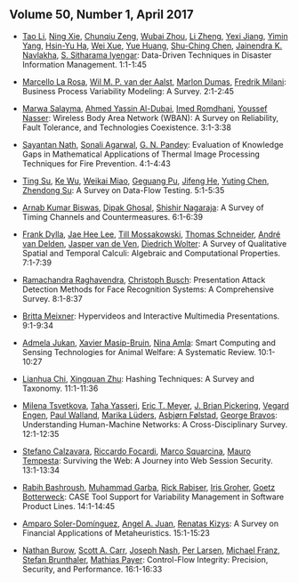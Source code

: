 ## Volume 50, Number 1, April 2017

- [Tao Li](http://dblp.uni-trier.de/pers/hd/l/Li:Tao), [Ning Xie](http://dblp.uni-trier.de/pers/hd/x/Xie_0002:Ning), [Chunqiu Zeng](http://dblp.uni-trier.de/pers/hd/z/Zeng:Chunqiu), [Wubai Zhou](http://dblp.uni-trier.de/pers/hd/z/Zhou:Wubai), [Li Zheng](http://dblp.uni-trier.de/pers/hd/z/Zheng:Li), [Yexi Jiang](http://dblp.uni-trier.de/pers/hd/j/Jiang:Yexi), [Yimin Yang](http://dblp.uni-trier.de/pers/hd/y/Yang:Yimin), [Hsin-Yu Ha](http://dblp.uni-trier.de/pers/hd/h/Ha:Hsin=Yu), [Wei Xue](http://dblp.uni-trier.de/pers/hd/x/Xue:Wei), [Yue Huang](http://dblp.uni-trier.de/pers/hd/h/Huang:Yue), [Shu-Ching Chen](http://dblp.uni-trier.de/pers/hd/c/Chen:Shu=Ching), [Jainendra K. Navlakha](http://dblp.uni-trier.de/pers/hd/n/Navlakha:Jainendra_K=), [S. Sitharama Iyengar](http://dblp.uni-trier.de/pers/hd/i/Iyengar:S=_Sitharama):
  Data-Driven Techniques in Disaster Information Management. 1:1-1:45

- [Marcello La Rosa](http://dblp.uni-trier.de/pers/hd/r/Rosa:Marcello_La), [Wil M. P. van der Aalst](http://dblp.uni-trier.de/pers/hd/a/Aalst:Wil_M=_P=_van_der), [Marlon Dumas](http://dblp.uni-trier.de/pers/hd/d/Dumas:Marlon), [Fredrik Milani](http://dblp.uni-trier.de/pers/hd/m/Milani:Fredrik):
  Business Process Variability Modeling: A Survey. 2:1-2:45

- [Marwa Salayma](http://dblp.uni-trier.de/pers/hd/s/Salayma:Marwa), [Ahmed Yassin Al-Dubai](http://dblp.uni-trier.de/pers/hd/a/Al=Dubai:Ahmed_Yassin), [Imed Romdhani](http://dblp.uni-trier.de/pers/hd/r/Romdhani:Imed), [Youssef Nasser](http://dblp.uni-trier.de/pers/hd/n/Nasser:Youssef):
  Wireless Body Area Network (WBAN): A Survey on Reliability, Fault Tolerance, and Technologies Coexistence. 3:1-3:38

- [Sayantan Nath](http://dblp.uni-trier.de/pers/hd/n/Nath:Sayantan), [Sonali Agarwal](http://dblp.uni-trier.de/pers/hd/a/Agarwal:Sonali), [G. N. Pandey](http://dblp.uni-trier.de/pers/hd/p/Pandey:G=_N=):
  Evaluation of Knowledge Gaps in Mathematical Applications of Thermal Image Processing Techniques for Fire Prevention. 4:1-4:43

- [Ting Su](http://dblp.uni-trier.de/pers/hd/s/Su:Ting), [Ke Wu](http://dblp.uni-trier.de/pers/hd/w/Wu:Ke), [Weikai Miao](http://dblp.uni-trier.de/pers/hd/m/Miao:Weikai), [Geguang Pu](http://dblp.uni-trier.de/pers/hd/p/Pu:Geguang), [Jifeng He](http://dblp.uni-trier.de/pers/hd/h/He:Jifeng), [Yuting Chen](http://dblp.uni-trier.de/pers/hd/c/Chen:Yuting), [Zhendong Su](http://dblp.uni-trier.de/pers/hd/s/Su:Zhendong):
  A Survey on Data-Flow Testing. 5:1-5:35

- [Arnab Kumar Biswas](http://dblp.uni-trier.de/pers/hd/b/Biswas:Arnab_Kumar), [Dipak Ghosal](http://dblp.uni-trier.de/pers/hd/g/Ghosal:Dipak), [Shishir Nagaraja](http://dblp.uni-trier.de/pers/hd/n/Nagaraja:Shishir):
  A Survey of Timing Channels and Countermeasures. 6:1-6:39

- [Frank Dylla](http://dblp.uni-trier.de/pers/hd/d/Dylla:Frank), [Jae Hee Lee](http://dblp.uni-trier.de/pers/hd/l/Lee:Jae_Hee), [Till Mossakowski](http://dblp.uni-trier.de/pers/hd/m/Mossakowski:Till), [Thomas Schneider](http://dblp.uni-trier.de/pers/hd/s/Schneider_0002:Thomas), [André van Delden](http://dblp.uni-trier.de/pers/hd/d/Delden:Andr=eacute=_van), [Jasper van de Ven](http://dblp.uni-trier.de/pers/hd/v/Ven:Jasper_van_de), [Diedrich Wolter](http://dblp.uni-trier.de/pers/hd/w/Wolter:Diedrich):
  A Survey of Qualitative Spatial and Temporal Calculi: Algebraic and Computational Properties. 7:1-7:39

- [Ramachandra Raghavendra](http://dblp.uni-trier.de/pers/hd/r/Raghavendra:Ramachandra), [Christoph Busch](http://dblp.uni-trier.de/pers/hd/b/Busch:Christoph):
  Presentation Attack Detection Methods for Face Recognition Systems: A Comprehensive Survey. 8:1-8:37

- [Britta Meixner](http://dblp.uni-trier.de/pers/hd/m/Meixner:Britta):
  Hypervideos and Interactive Multimedia Presentations. 9:1-9:34

- [Admela Jukan](http://dblp.uni-trier.de/pers/hd/j/Jukan:Admela), [Xavier Masip-Bruin](http://dblp.uni-trier.de/pers/hd/m/Masip=Bruin:Xavier), [Nina Amla](http://dblp.uni-trier.de/pers/hd/a/Amla:Nina):
  Smart Computing and Sensing Technologies for Animal Welfare: A Systematic Review. 10:1-10:27

- [Lianhua Chi](http://dblp.uni-trier.de/pers/hd/c/Chi:Lianhua), [Xingquan Zhu](http://dblp.uni-trier.de/pers/hd/z/Zhu:Xingquan):
  Hashing Techniques: A Survey and Taxonomy. 11:1-11:36

- [Milena Tsvetkova](http://dblp.uni-trier.de/pers/hd/t/Tsvetkova:Milena), [Taha Yasseri](http://dblp.uni-trier.de/pers/hd/y/Yasseri:Taha), [Eric T. Meyer](http://dblp.uni-trier.de/pers/hd/m/Meyer:Eric_T=), [J. Brian Pickering](http://dblp.uni-trier.de/pers/hd/p/Pickering:J=_Brian), [Vegard Engen](http://dblp.uni-trier.de/pers/hd/e/Engen:Vegard), [Paul Walland](http://dblp.uni-trier.de/pers/hd/w/Walland:Paul), [Marika Lüders](http://dblp.uni-trier.de/pers/hd/l/L=uuml=ders:Marika), [Asbjørn Følstad](http://dblp.uni-trier.de/pers/hd/f/F=oslash=lstad:Asbj=oslash=rn), [George Bravos](http://dblp.uni-trier.de/pers/hd/b/Bravos:George):
  Understanding Human-Machine Networks: A Cross-Disciplinary Survey. 12:1-12:35

- [Stefano Calzavara](http://dblp.uni-trier.de/pers/hd/c/Calzavara:Stefano), [Riccardo Focardi](http://dblp.uni-trier.de/pers/hd/f/Focardi:Riccardo), [Marco Squarcina](http://dblp.uni-trier.de/pers/hd/s/Squarcina:Marco), [Mauro Tempesta](http://dblp.uni-trier.de/pers/hd/t/Tempesta:Mauro):
  Surviving the Web: A Journey into Web Session Security. 13:1-13:34

- [Rabih Bashroush](http://dblp.uni-trier.de/pers/hd/b/Bashroush:Rabih), [Muhammad Garba](http://dblp.uni-trier.de/pers/hd/g/Garba:Muhammad), [Rick Rabiser](http://dblp.uni-trier.de/pers/hd/r/Rabiser:Rick), [Iris Groher](http://dblp.uni-trier.de/pers/hd/g/Groher:Iris), [Goetz Botterweck](http://dblp.uni-trier.de/pers/hd/b/Botterweck:Goetz):
  CASE Tool Support for Variability Management in Software Product Lines. 14:1-14:45

- [Amparo Soler-Domínguez](http://dblp.uni-trier.de/pers/hd/s/Soler=Dom=iacute=nguez:Amparo), [Angel A. Juan](http://dblp.uni-trier.de/pers/hd/j/Juan:Angel_A=), [Renatas Kizys](http://dblp.uni-trier.de/pers/hd/k/Kizys:Renatas):
  A Survey on Financial Applications of Metaheuristics. 15:1-15:23

- [Nathan Burow](http://dblp.uni-trier.de/pers/hd/b/Burow:Nathan), [Scott A. Carr](http://dblp.uni-trier.de/pers/hd/c/Carr:Scott_A=), [Joseph Nash](http://dblp.uni-trier.de/pers/hd/n/Nash:Joseph), [Per Larsen](http://dblp.uni-trier.de/pers/hd/l/Larsen:Per), [Michael Franz](http://dblp.uni-trier.de/pers/hd/f/Franz:Michael), [Stefan Brunthaler](http://dblp.uni-trier.de/pers/hd/b/Brunthaler:Stefan), [Mathias Payer](http://dblp.uni-trier.de/pers/hd/p/Payer:Mathias):
  Control-Flow Integrity: Precision, Security, and Performance. 16:1-16:33
